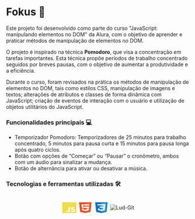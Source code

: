 # Fokus 🎯
Este projeto foi desenvolvido como parte do curso "JavaScript: manipulando elementos no DOM" da Alura, com o objetivo de aprender e praticar métodos de manipulação de elementos no DOM.

O projeto é inspirado na técnica **Pomodoro**, que visa a concentração em tarefas importantes. Esta técnica propõe períodos de trabalho concentrado seguidos por breves pausas, com o objetivo de aumentar a produtividade e a eficiência.

Durante o curso, foram revisados na prática os métodos de manipulação de elementos no DOM, tais como estilos CSS, manipulação de imagens e textos; alterações de atributos e classes de forma dinâmica com JavaScript; criação de eventos de interação com o usuário e utilização de objetos utilitários do JavaScript.

### Funcionalidades principais 💻

- Temporizador Pomodoro: Temporizadores de 25 minutos para trabalho concentrado, 5 minutos para pausa curta e 15 minutos para pausa longa após quatro ciclos.
- Botão com opções de “Começar” ou “Pausar” o cronômetro, ambos com um áudio para sinalizar a mudança.
- Botão de alternância para ativar ou desativar a música.

### Tecnologias e ferramentas utilizadas 🛠️
<div style="display: inline_block" align="center"><br>
  <img align="center" alt="Lud-Js" height="30" width="40" src="https://raw.githubusercontent.com/devicons/devicon/master/icons/javascript/javascript-plain.svg">
  <img align="center" alt="Lud-HTML" height="30" width="40" src="https://raw.githubusercontent.com/devicons/devicon/master/icons/html5/html5-original.svg">
  <img align="center" alt="Lud-CSS" height="30" width="40" src="https://raw.githubusercontent.com/devicons/devicon/master/icons/css3/css3-original.svg">
  <img align="center" alt="Lud-Git" height="30" width="40" src="https://cdn.jsdelivr.net/gh/devicons/devicon/icons/git/git-original.svg" />
</div>
